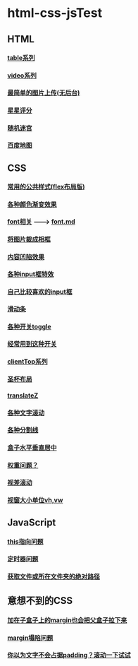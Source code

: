 # html-css-jsTest

## HTML
 #### [table系列](html/table系列)
 #### [video系列](html/video系列)
 #### [最简单的图片上传(无后台)](./html/newImage.html)
 #### [星星评分](./html/star.html)
 #### [随机迷宫](./html/maze.html)
 #### [百度地图](./html/baiduMap.html)
 
 
 
 ##  CSS
  #### [常用的公共样式(flex布局版)](./css/common.css)
  #### [各种颜色渐变效果](css/渐变效果)
  #### [font相关](./css/font) ---> [font.md](./css/font/font.md)
  #### [将图片裁成相框](./css/相框.html)
  #### [内容凹陷效果](./css/边框凹陷.html)
  #### [各种input框特效](./css/input.html)
  #### [自己比较喜欢的input框](./css/input1.html)
  #### [滑动条](./css/slider.html)
  #### [各种开关toggle](./css/toggle.html)
  #### [经常用到这种开关](./css/toggle-one.html)
  #### [clientTop系列](./css/clientTopAndOther/clientTopAndOther.md)
  #### [圣杯布局](./css/圣杯布局)
  #### [translateZ](./css/translateZ.html)
  #### [各种文字滚动](css/文字滚动)
  #### [各种分割线](./css/分割线.html)
  #### [盒子水平垂直居中](./css/盒子水平垂直居中)
  #### [权重问题？](./css/字有多大.html)
  #### [视差滚动](./css/视差滚动.html)
  #### [视窗大小单位vh,vw](./css/视窗宽高.html)
  
  
 
 ## JavaScript
  #### [this指向问题](./js/this指向问题.js)
  #### [定时器问题](./js/setInterval.html)
  #### [获取文件或所在文件夹的绝对路径](./js/dirname.js)


 ## 意想不到的CSS
  #### [加在子盒子上的margin也会把父盒子拉下来](./意想不到的CSS/margin塌陷2.html)
  #### [margin塌陷问题](./意想不到的CSS/margin塌陷1.html)
  #### [你以为文字不会占据padding？滚动一下试试](./意想不到的CSS/scrollTop.html)









